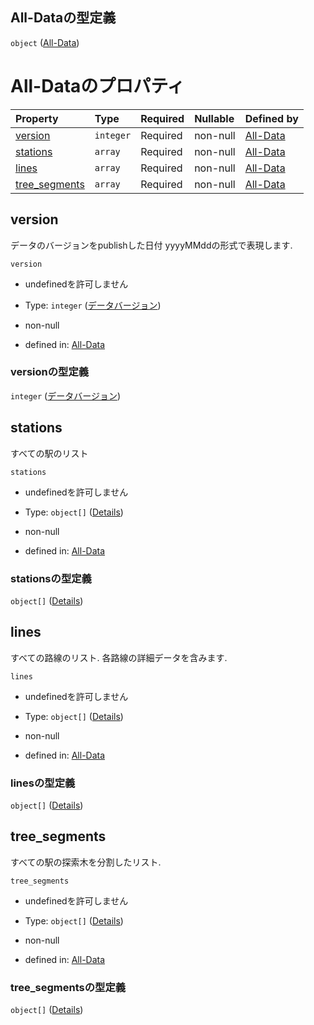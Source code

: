 ## All-Dataの型定義

`object` ([All-Data](data.md))

# All-Dataのプロパティ

| Property                         | Type      | Required | Nullable | Defined by                                                                    |
| :------------------------------- | :-------- | :------- | :------- | :---------------------------------------------------------------------------- |
| [version](#version)              | `integer` | Required | non-null | [All-Data](data-properties-データバージョン.md "undefined#/properties/version")       |
| [stations](#stations)            | `array`   | Required | non-null | [All-Data](data-properties-駅リスト.md "undefined#/properties/stations")          |
| [lines](#lines)                  | `array`   | Required | non-null | [All-Data](data-properties-路線リスト.md "undefined#/properties/lines")            |
| [tree\_segments](#tree_segments) | `array`   | Required | non-null | [All-Data](data-properties-探索部分木リスト.md "undefined#/properties/tree_segments") |

## version

データのバージョンをpublishした日付 yyyyMMddの形式で表現します.

`version`

*   undefinedを許可しません

*   Type: `integer` ([データバージョン](data-properties-データバージョン.md))

*   non-null

*   defined in: [All-Data](data-properties-データバージョン.md "undefined#/properties/version")

### versionの型定義

`integer` ([データバージョン](data-properties-データバージョン.md))

## stations

すべての駅のリスト

`stations`

*   undefinedを許可しません

*   Type: `object[]` ([Details](data-properties-駅リスト-items.md))

*   non-null

*   defined in: [All-Data](data-properties-駅リスト.md "undefined#/properties/stations")

### stationsの型定義

`object[]` ([Details](data-properties-駅リスト-items.md))

## lines

すべての路線のリスト. 各路線の詳細データを含みます.

`lines`

*   undefinedを許可しません

*   Type: `object[]` ([Details](data-properties-路線リスト-items.md))

*   non-null

*   defined in: [All-Data](data-properties-路線リスト.md "undefined#/properties/lines")

### linesの型定義

`object[]` ([Details](data-properties-路線リスト-items.md))

## tree\_segments

すべての駅の探索木を分割したリスト.

`tree_segments`

*   undefinedを許可しません

*   Type: `object[]` ([Details](data-properties-探索部分木リスト-items.md))

*   non-null

*   defined in: [All-Data](data-properties-探索部分木リスト.md "undefined#/properties/tree_segments")

### tree\_segmentsの型定義

`object[]` ([Details](data-properties-探索部分木リスト-items.md))
